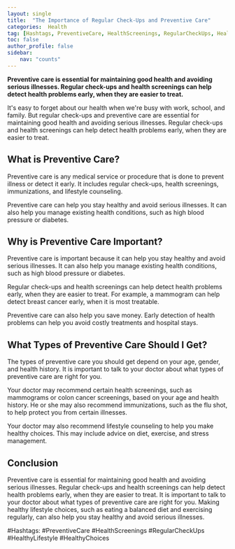 ```yaml
---
layout: single
title:  "The Importance of Regular Check-Ups and Preventive Care"
categories:  Health
tag: [Hashtags, PreventiveCare, HealthScreenings, RegularCheckUps, HealthyLifestyle, HealthyChoices, ]
toc: false
author_profile: false
sidebar:
    nav: "counts"
---
```

    
**Preventive care is essential for maintaining good health and avoiding serious illnesses. Regular check-ups and health screenings can help detect health problems early, when they are easier to treat.**

It's easy to forget about our health when we're busy with work, school, and family. But regular check-ups and preventive care are essential for maintaining good health and avoiding serious illnesses. Regular check-ups and health screenings can help detect health problems early, when they are easier to treat.

## What is Preventive Care?

Preventive care is any medical service or procedure that is done to prevent illness or detect it early. It includes regular check-ups, health screenings, immunizations, and lifestyle counseling.

Preventive care can help you stay healthy and avoid serious illnesses. It can also help you manage existing health conditions, such as high blood pressure or diabetes.

## Why is Preventive Care Important?

Preventive care is important because it can help you stay healthy and avoid serious illnesses. It can also help you manage existing health conditions, such as high blood pressure or diabetes.

Regular check-ups and health screenings can help detect health problems early, when they are easier to treat. For example, a mammogram can help detect breast cancer early, when it is most treatable.

Preventive care can also help you save money. Early detection of health problems can help you avoid costly treatments and hospital stays.

## What Types of Preventive Care Should I Get?

The types of preventive care you should get depend on your age, gender, and health history. It is important to talk to your doctor about what types of preventive care are right for you.

Your doctor may recommend certain health screenings, such as mammograms or colon cancer screenings, based on your age and health history. He or she may also recommend immunizations, such as the flu shot, to help protect you from certain illnesses.

Your doctor may also recommend lifestyle counseling to help you make healthy choices. This may include advice on diet, exercise, and stress management.

## Conclusion

Preventive care is essential for maintaining good health and avoiding serious illnesses. Regular check-ups and health screenings can help detect health problems early, when they are easier to treat. It is important to talk to your doctor about what types of preventive care are right for you. Making healthy lifestyle choices, such as eating a balanced diet and exercising regularly, can also help you stay healthy and avoid serious illnesses.

#Hashtags:
#PreventiveCare #HealthScreenings #RegularCheckUps #HealthyLifestyle #HealthyChoices